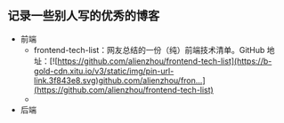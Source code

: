 ## 记录一些别人写的优秀的博客

- 前端
  - frontend-tech-list：网友总结的一份（纯）前端技术清单。GitHub 地址：[![https://github.com/alienzhou/frontend-tech-list](https://b-gold-cdn.xitu.io/v3/static/img/pin-url-link.3f843e8.svg)github.com/alienzhou/fron...](https://github.com/alienzhou/frontend-tech-list)
  - 
- 后端

